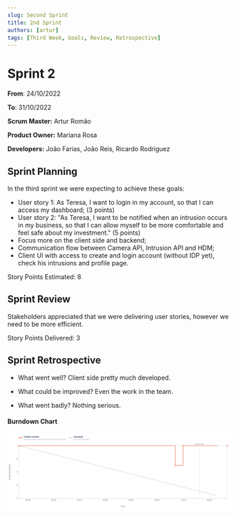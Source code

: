 ```yaml
---
slug: Second Sprint 
title: 2nd Sprint
authors: [artur]
tags: [Third Week, Goals, Review, Retrospective]
---
```



# Sprint 2

**From**: 24/10/2022

**To**: 31/10/2022

**Scrum Master:** Artur Romão

**Product Owner:** Mariana Rosa

**Developers:** João Farias, João Reis, Ricardo Rodriguez

## Sprint Planning


In the third sprint we were expecting to achieve these goals:

- User story 1: As Teresa, I want to login in my account, so that I can access my dashboard; (3 points)
- User story 2: "As Teresa, I want to be notified when an intrusion occurs in my business, so that I can allow myself to be more comfortable and feel safe about my investment." (5 points)
- Focus more on the client side and backend;
- Communication flow between Camera API, Intrusion API and HDM;
- Client UI with access to create and login account (without IDP yet), check his intrusions and profile page.

Story Points Estimated: 8



## Sprint Review

Stakeholders appreciated that we were delivering user stories, however we need to be more efficient.

Story Points Delivered: 3


## Sprint Retrospective 

 - What went well? Client side pretty much developed.

- What could be improved? Even the work in the team.

- What went badly? Nothing serious. 


#### Burndown Chart
![Burndown Chart of sprint 2](sprint2.png)